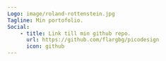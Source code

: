 ```yaml
---
Logo: image/roland-rottenstein.jpg
Tagline: Min portofolio.
Social:
    - title: Link till min github repo.
      url: https://github.com/flargbg/picodesign
      icon: github
---
```

